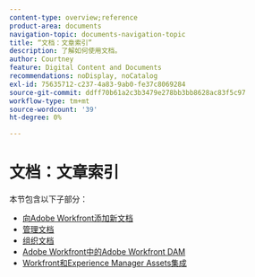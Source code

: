 ```yaml
---
content-type: overview;reference
product-area: documents
navigation-topic: documents-navigation-topic
title: “文档：文章索引”
description: 了解如何使用文档。
author: Courtney
feature: Digital Content and Documents
recommendations: noDisplay, noCatalog
exl-id: 75635712-c237-4a83-9ab0-fe37c8069284
source-git-commit: ddff70b61a2c3b3479e278bb3bb8628ac83f5c97
workflow-type: tm+mt
source-wordcount: '39'
ht-degree: 0%

---
```


# 文档：文章索引

<!-- Audited: 1/2024 -->

本节包含以下子部分：

* [向Adobe Workfront添加新文档](../documents/adding-documents-to-workfront/add-new-documents-to-workfront.md)
* [管理文档](../documents/managing-documents/manage-documents.md)
* [组织文档](../documents/organizing-documents/organize-documents.md)
* [Adobe Workfront中的Adobe Workfront DAM](../documents/workfront-dam-within-workfront/workfront-dam-in-workfrontt.md)
* [Workfront和Experience Manager Assets集成](../documents/workfront-and-experience-manager-integrations/wf-experience-manager-integrations.md)
